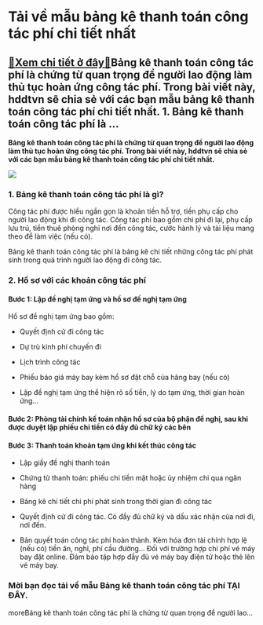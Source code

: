 Tải về mẫu bảng kê thanh toán công tác phí chi tiết nhất
========================================================

[:gift:Xem chi tiết ở đây:gift:](https://hddtvn.com/tai-ve-mau-bang-ke-thanh-toan-cong-tac-phi-chi-tiet-nhat/)Bảng kê thanh toán công tác phí là chứng từ quan trọng để người lao động làm thủ tục hoàn ứng công tác phí. Trong bài viết này, hddtvn sẽ chia sẻ với các bạn mẫu bảng kê thanh toán công tác phí chi tiết nhất. 1. Bảng kê thanh toán công tác phí là …
--------------------------------------------------------------------------------------------------------------------------------------------------------------------------------------------------------------------------------------------------------

**Bảng kê thanh toán công tác phí là chứng từ quan trọng để người lao động làm thủ tục hoàn ứng công tác phí. Trong bài viết này, hddtvn sẽ chia sẻ với các bạn mẫu bảng kê thanh toán công tác phí chi tiết nhất.**


![](https://hddtvn.com/wp-content/uploads/2021/01/M0r5qJP.png)


### 1. Bảng kê thanh toán công tác phí là gì?


Công tác phí được hiểu ngắn gọn là khoản tiền hỗ trợ, tiền phụ cấp cho người lao động khi đi công tác. Công tác phí bao gồm chi phí đi lại, phụ cấp lưu trú, tiền thuê phòng nghỉ nơi đến công tác, cước hành lý và tài liệu mang theo để làm việc (nếu có).


Bảng kê thanh toán công tác phí là bảng kê chi tiết những công tác phí phát sinh trong quá trình người lao động đi công tác.


### 2. Hồ sơ với các khoản công tác phí


#### Bước 1: Lập đề nghị tạm ứng và hồ sơ đề nghị tạm ứng


Hồ sơ đề nghị tạm ứng bao gồm:




* Quyết định cử đi công tác

* Dự trù kinh phí chuyến đi

* Lịch trình công tác

* Phiếu báo giá máy bay kèm hồ sơ đặt chỗ của hãng bay (nếu có)

* Lập đề nghị tạm ứng thể hiện rõ số tiền, lý do tạm ứng, thời gian hoàn ứng…



#### Bước 2: Phòng tài chính kế toán nhận hồ sơ của bộ phận đề nghị, sau khi được duyệt lập phiếu chi tiền có đầy đủ chữ ký các bên


#### Bước 3: Thanh toán khoản tạm ứng khi kết thúc công tác




* Lập giấy đề nghị thanh toán

* Chứng từ thanh toán: phiếu chi tiền mặt hoặc ủy nhiệm chi qua ngân hàng

* Bảng kê chi tiết chi phí phát sinh trong thời gian đi công tác

* Quyết định cử đi công tác. Có đầy đủ chữ ký và dấu xác nhận của nơi đi, nơi đến.

* Bản quyết toán công tác phí hoàn thành. Kèm hóa đơn tài chính hợp lệ (nếu có) tiền ăn, nghỉ, phí cầu đường… Đối với trường hợp chi phí vé máy bay đặt online. Đảm bảo tập hợp đầy đủ vé máy bay điện tử hoặc thẻ lên vé máy bay.



### Mời bạn đọc tải về mẫu Bảng kê thanh toán công tác phí **TẠI ĐÂY**.


moreBảng kê thanh toán công tác phí là chứng từ quan trọng để người lao…

